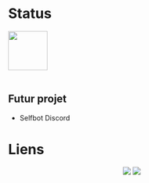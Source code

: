 # Status
<div>
    <img src="https://discord.c99.nl/widget/theme-2/934171553267056750.png" align="center" height="80" /><br>
</div><br>

## Futur projet
- Selfbot Discord

# Liens
<p align="center">
<a href="https://dsc.gg/wfaselfbot"><img src="https://img.shields.io/discord/736923536475684974?label=Join%20Server&logo=discord&style=flat-square"></a>
<a href="https://dsc.gg/wfaselfbot"><img src="https://img.shields.io/static/v1?label=Sans%230006&color=purple&logo=discord&logoColor=white&message=Contact"></a>

</p>
